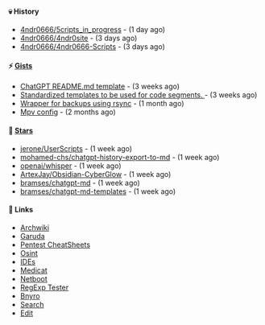 #### 💀 History

- [4ndr0666/5cripts_in_progress](https://github.com/4ndr0666/5cripts_in_progress) - (1 day ago)
- [4ndr0666/4ndr0site](https://github.com/4ndr0666/4ndr0site) - (3 days ago)
- [4ndr0666/4ndr0666-Scripts](https://github.com/4ndr0666/4ndr0666-Scripts) - (3 days ago)

#### ⚡ [Gists](https://gist.github.com/4ndr0666)

- [ChatGPT README.md template](https://gist.github.com/4544fdae1dfd8d364821db23bd63dd7f) - (3 weeks ago)
- [Standardized templates to be used for code segments. ](https://gist.github.com/814e30f80382ca7e6932133278642180) - (3 weeks ago)
- [Wrapper for backups using rsync](https://gist.github.com/3362509f90976becb3b1442c29ae6117) - (1 month ago)
- [Mpv config](https://gist.github.com/3b374e66eeb82b8d049b9fb70c5f2b16) - (2 months ago)

#### 🌟 [Stars](https://github.com/4ndr0666?tab=stars)

- [jerone/UserScripts](https://github.com/jerone/UserScripts) - (1 week ago)
- [mohamed-chs/chatgpt-history-export-to-md](https://github.com/mohamed-chs/chatgpt-history-export-to-md) - (1 week ago)
- [openai/whisper](https://github.com/openai/whisper) - (1 week ago)
- [ArtexJay/Obsidian-CyberGlow](https://github.com/ArtexJay/Obsidian-CyberGlow) - (1 week ago)
- [bramses/chatgpt-md](https://github.com/bramses/chatgpt-md) - (1 week ago)
- [bramses/chatgpt-md-templates](https://github.com/bramses/chatgpt-md-templates) - (1 week ago)

#### 📌 Links

- [Archwiki](https://wiki.archlinux.org/index.php?title=Special:Search&search)
- [Garuda](https://start.garudalinux.org)
- [Pentest CheatSheets](https://github.com/coreb1t/awesome-pentest-cheat-sheets)
- [Osint](https://github.com/cipher387/osint_stuff_tool_collection)
- [IDEs](https://github.com/styfle/awesome-online-ide)
- [Medicat](https://github.com/mon5termatt/medicat_installer)
- [Netboot](https://github.com/4ndr0666/netboot.xyz-custom)
- [RegExp Tester](https://iblogbox.com/devtools/regexp)
- [Bnyro](https://me.chatoyer.de/search/)
- [Search](https://github.com/edoardottt/awesome-hacker-search-engines)
- [Edit](https://github.com/4ndr0666/4ndr0666/blob/master/templates/README.md.tpl)


